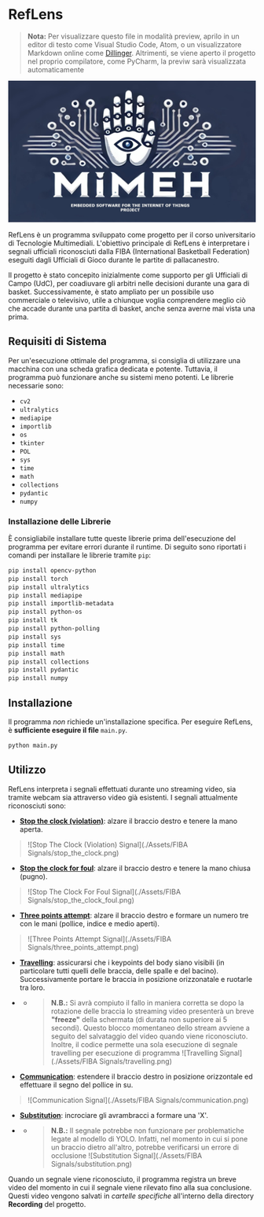 # RefLens

> **Nota:** Per visualizzare questo file in modalità preview, aprilo in un editor di testo come Visual Studio Code, Atom, o un visualizzatore Markdown online come [Dillinger](https://dillinger.io/). Altrimenti, se viene aperto il progetto nel proprio compilatore, come PyCharm, la previw sarà visualizzata automaticamente

![Logo di RefLens](./Assets/Loghi/logo.jpg)


RefLens è un programma sviluppato come progetto per il corso universitario di Tecnologie Multimediali. L'obiettivo principale di RefLens è interpretare i segnali ufficiali riconosciuti dalla FIBA (International Basketball Federation) eseguiti dagli Ufficiali di Gioco durante le partite di pallacanestro.

Il progetto è stato concepito inizialmente come supporto per gli Ufficiali di Campo (UdC), per coadiuvare gli arbitri nelle decisioni durante una gara di basket. Successivamente, è stato ampliato per un possibile uso commerciale o televisivo, utile a chiunque voglia comprendere meglio ciò che accade durante una partita di basket, anche senza averne mai vista una prima.

## Requisiti di Sistema

Per un'esecuzione ottimale del programma, si consiglia di utilizzare una macchina con una scheda grafica dedicata e potente. Tuttavia, il programma può funzionare anche su sistemi meno potenti. Le librerie necessarie sono:

- `cv2`
- `ultralytics`
- `mediapipe`
- `importlib`
- `os`
- `tkinter`
- `POL`
- `sys`
- `time`
- `math`
- `collections`
- `pydantic`
- `numpy`

### Installazione delle Librerie

È consigliabile installare tutte queste librerie prima dell'esecuzione del programma per evitare errori durante il runtime. Di seguito sono riportati i comandi per installare le librerie tramite `pip`:

```bash
pip install opencv-python
pip install torch
pip install ultralytics
pip install mediapipe
pip install importlib-metadata
pip install python-os
pip install tk
pip install python-polling
pip install sys
pip install time
pip install math
pip install collections
pip install pydantic
pip install numpy
```


## Installazione

Il programma _non_ richiede un'installazione specifica. Per eseguire RefLens, è **sufficiente eseguire il file** `main.py`.

```bash
python main.py
```

## Utilizzo

RefLens interpreta i segnali effettuati durante uno streaming video, sia tramite webcam sia attraverso video già esistenti. I segnali attualmente riconosciuti sono:

+ <u>**Stop the clock (violation)**</u>: alzare il braccio destro e tenere la mano aperta.
> ![Stop The Clock (Violation) Signal](./Assets/FIBA Signals/stop_the_clock.png)
+ <u>**Stop the clock for foul**</u>: alzare il braccio destro e tenere la mano chiusa (pugno).
> ![Stop The Clock For Foul Signal](./Assets/FIBA Signals/stop_the_clock_foul.png)
+ <u>**Three points attempt**</u>: alzare il braccio destro e formare un numero tre con le mani (pollice, indice e medio aperti).
> ![Three Points Attempt Signal](./Assets/FIBA Signals/three_points_attempt.png)
+ <u>**Travelling**</u>: assicurarsi che i keypoints del body siano visibili (in particolare tutti quelli delle braccia, delle spalle e del bacino). Successivamente portare le braccia in posizione orizzonatale e ruotarle tra loro. 
+ + > **N.B.:** Si avrà compiuto il fallo in maniera corretta se dopo la rotazione delle braccia lo streaming video presenterà un breve **"freeze"** della schermata (di durata non superiore ai 5 secondi). Questo blocco momentaneo dello stream avviene a seguito del salvataggio del video quando viene riconosciuto. Inoltre, il codice permette una sola esecuzione di segnale travelling per esecuzione di programma
![Travelling Signal](./Assets/FIBA Signals/travelling.png)
+ <u>**Communication**</u>: estendere il braccio destro in posizione orizzontale ed effettuare il segno del pollice in su.
> ![Communication Signal](./Assets/FIBA Signals/communication.png)
+ <u>**Substitution**</u>: incrociare gli avrambracci a formare una 'X'.
+ + > **N.B.:** Il segnale potrebbe non funzionare per problematiche legate al modello di YOLO. Infatti, nel momento in cui si pone un braccio dietro all'altro, potrebbe verificarsi un errore di occlusione
![Substitution Signal](./Assets/FIBA Signals/substitution.png)


Quando un segnale viene riconosciuto, il programma registra un breve video del momento in cui il segnale viene rilevato fino alla sua conclusione. Questi video vengono salvati in _cartelle specifiche_ all'interno della directory **Recording** del progetto.